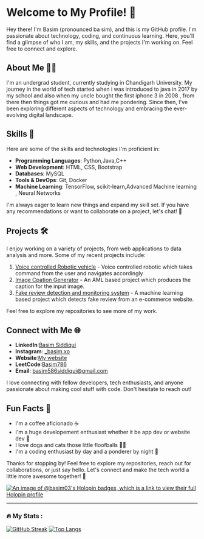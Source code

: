 # Welcome to My Profile! 👋

Hey there! I'm Basim (pronounced ba sim), and this is my GitHub profile. I'm passionate about technology, coding, and continuous learning. Here, you'll find a glimpse of who I am, my skills, and the projects I'm working on. Feel free to connect and explore.

## About Me 🧑‍💻

I'm an undergrad student, currently studying in Chandigarh University. My journey in the world of tech started when i was introduced to java in 2017 by my school and also when my uncle bought the first iphone 3 in 2008 , from there then things got me curious and had me pondering. Since then, I've been exploring different aspects of technology and embracing the ever-evolving digital landscape.

## Skills 🚀

Here are some of the skills and technologies I'm proficient in:

- **Programming Languages**: Python,Java,C++
- **Web Development**: HTML, CSS, Bootstrap
- **Databases**: MySQL
- **Tools & DevOps**: Git, Docker
- **Machine Learning**: TensorFlow, scikit-learn,Advanced Machine learning , Neural Networks

I'm always eager to learn new things and expand my skill set. If you have any recommendations or want to collaborate on a project, let's chat! 💬

## Projects 🛠️

I enjoy working on a variety of projects, from web applications to data analysis and more. Some of my recent projects include:

1. [Voice controlled Robotic vehicle](https://github.com/Basim03/Voice-Controlled-Robotic-Vehicle) - Voice controlled robotic which takes command from the user and navigates accordingly
2. [Image Cpation Generator](https://github.com/Basim03/Image-caption-generator) - An AML based project which produces the caption for the input image.
3. [Fake review detection and monitoring system](https://github.com/Basim03/E-commerce-fake-review-detection-and-monitoring-system) - A machine learning based project which detects fake review from an e-commerce website.

Feel free to explore my repositories to see more of my work.

## Connect with Me 🌐

- **LinkedIn**:[Basim Siddiqui](https://www.linkedin.com/in/basim-siddiqui-13055a229/)
- **Instagram**: [_basim.xo](https://twitter.com/your-username)
- **Website**:[My website](https://basim03.github.io/Personal-wesbite/)
- **LeetCode**:[Basim786](https://leetcode.com/Basim786/)
- **Email**: basim586siddiqui@gmail.com

I love connecting with fellow developers, tech enthusiasts, and anyone passionate about making cool stuff with code. Don't hesitate to reach out!
## Fun Facts 🎉

- I'm a coffee aficionado ☕
- I'm a huge developement enthusiast whether it be app dev or website dev 🍉
- I love dogs and cats those little floofballs 🐶😺
- I'm a coding enthusiast by day and a ponderer by night 🌙

Thanks for stopping by! Feel free to explore my repositories, reach out for collaborations, or just say hello. Let's connect and make the tech world a little more awesome together! 🚀

[![An image of @basim03's Holopin badges, which is a link to view their full Holopin profile](https://holopin.me/basim03)](https://holopin.io/@basim03)

---
### :fire: My Stats :
[![GitHub Streak](http://github-readme-streak-stats.herokuapp.com?user=Basim03&theme=dark&background=000000)](https://git.io/streak-stats)
[![Top Langs](https://github-readme-stats.vercel.app/api/top-langs/?username=Basim03&theme=dark&background=000000)](https://github.com/anuraghazra/github-readme-stats)

